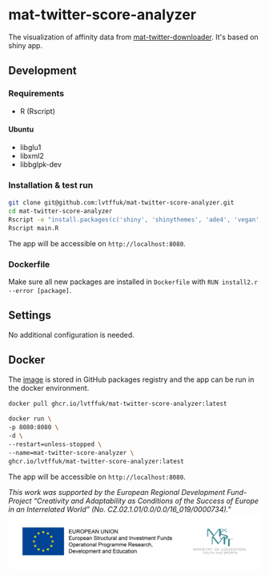 # mat-twitter-score-analyzer
The visualization of affinity data from [mat-twitter-downloader](https://github.com/lvtffuk/mat-twitter-downloader). It's based on shiny app.

## Development
### Requirements
- R (Rscript)
#### Ubuntu
- libglu1
- libxml2
- libbglpk-dev

### Installation & test run
```bash
git clone git@github.com:lvtffuk/mat-twitter-score-analyzer.git
cd mat-twitter-score-analyzer
Rscript -e "install.packages(c('shiny', 'shinythemes', 'ade4', 'vegan', 'vegan3d', 'polycor', 'psych', 'BayesLCA', 'igraph))"
Rscript main.R
```
The app will be accessible on `http://localhost:8080`.

### Dockerfile
Make sure all new packages are installed in `Dockerfile` with `RUN install2.r --error [package]`.

## Settings
No additional configuration is needed.

## Docker
The [image](https://github.com/lvtffuk/mat-twitter-score-analyzer/pkgs/container/mat-twitter-score-analyzer) is stored in GitHub packages registry and the app can be run in the docker environment.
```bash
docker pull ghcr.io/lvtffuk/mat-twitter-score-analyzer:latest
```

```bash
docker run \
-p 8080:8080 \
-d \
--restart=unless-stopped \
--name=mat-twitter-score-analyzer \
ghcr.io/lvtffuk/mat-twitter-score-analyzer:latest  
```
The app will be accessible on `http://localhost:8080`.

*This work was supported by the European Regional Development Fund-Project “Creativity and Adaptability as Conditions of the Success of Europe in an Interrelated World” (No. CZ.02.1.01/0.0/0.0/16_019/0000734)."*
![Logo](logolink_OP_VVV_hor_bar_eng.jpg?raw=true "Logo")
